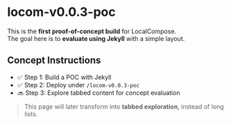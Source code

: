 # locom-v0.0.3-poc

This is the **first proof-of-concept build** for LocalCompose.  
The goal here is to **evaluate using Jekyll** with a simple layout.

## Concept Instructions
- ✅ Step 1: Build a POC with Jekyll
- ✅ Step 2: Deploy under `/locom-v0.0.3-poc`
- 🔜 Step 3: Explore tabbed content for concept evaluation

> This page will later transform into **tabbed exploration**, instead of long lists.
